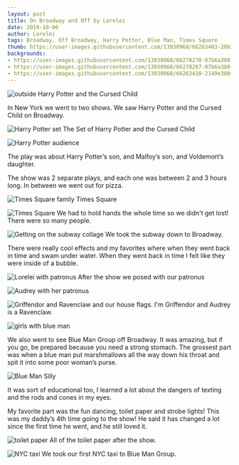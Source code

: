 ```yaml
---
layout: post
title: On Broadway and Off by Lorelei
date: 2019-10-06
author: Lorelei
tags: Broadway, Off Broadway, Harry Potter, Blue Man, Times Square
thumb: https://user-images.githubusercontent.com/13930968/66263403-20b14d00-e7b8-11e9-9848-7d558e41f960.jpeg
backgrounds:
- https://user-images.githubusercontent.com/13930968/66278270-07b6a380-e86d-11e9-878f-28e117bd692a.jpeg
- https://user-images.githubusercontent.com/13930968/66278267-07b6a380-e86d-11e9-8715-747edebc1dab.jpeg
- https://user-images.githubusercontent.com/13930968/66263410-2149e380-e7b8-11e9-9090-a006c92238b6.jpeg
---
```

![outside Harry Potter and the Cursed Child](https://user-images.githubusercontent.com/13930968/66263414-2149e380-e7b8-11e9-9d74-7f325f1b2f6e.jpeg)

In New York we went to two shows. We saw Harry Potter and the Cursed Child on Broadway. 

![Harry Potter set](https://user-images.githubusercontent.com/13930968/66263408-2149e380-e7b8-11e9-8101-df129832d936.jpeg)
The Set of Harry Potter and the Cursed Child

![Harry Potter audience](https://user-images.githubusercontent.com/13930968/66263409-2149e380-e7b8-11e9-9b9f-21c9c5b729bb.jpeg)

The play was about Harry Potter’s son, and Malfoy’s son, and Voldemort’s daughter. 

The show was 2 separate plays, and each one was between 2 and 3 hours long. In between we went out for pizza. 

![Times Square family](https://user-images.githubusercontent.com/13930968/66263410-2149e380-e7b8-11e9-9090-a006c92238b6.jpeg)
Times Square

![Times Square](https://user-images.githubusercontent.com/13930968/66263415-21e27a00-e7b8-11e9-9242-8f26f069c57c.jpeg)
We had to hold hands the whole time so we didn't get lost! There were so many people. 

![Getting on the subway collage](https://user-images.githubusercontent.com/13930968/66263416-21e27a00-e7b8-11e9-977b-fbcf70e3212e.jpeg)
We took the subway down to Broadway. 

There were really cool effects and my favorites where when they went back in time and swam under water. When they went back in time I felt like they were inside of a bubble.

![Lorelei with patronus](https://user-images.githubusercontent.com/13930968/66278271-07b6a380-e86d-11e9-8c7b-4324fef4cffe.jpeg)
After the show we posed with our patronus

![Audrey with her patronus](https://user-images.githubusercontent.com/13930968/66278269-07b6a380-e86d-11e9-836d-6f3254301d7d.jpeg)

![Griffendor and Ravenclaw](https://user-images.githubusercontent.com/13930968/66278270-07b6a380-e86d-11e9-878f-28e117bd692a.jpeg)
and our house flags. I'm Griffendor and Audrey is a Ravenclaw. 




![girls with blue man](https://user-images.githubusercontent.com/13930968/66263403-20b14d00-e7b8-11e9-9848-7d558e41f960.jpeg)

We also went to see Blue Man Group off Broadway. It was amazing, but if you go, be prepared because you need a strong stomach. The grossest part was when a blue man put marshmallows all the way down his throat and spit it into some poor woman’s purse. 

![Blue Man Silly](https://user-images.githubusercontent.com/13930968/66278266-07b6a380-e86d-11e9-8270-457c84ed80c6.jpeg)

It was sort of educational too, I learned a lot about the dangers of texting and the rods and cones in my eyes. 

My favorite part was the fun dancing, toilet paper and strobe lights! This was my daddy’s 4th time going to the show! He said it has changed a lot since the first time he went, and he still loved it.  

![toilet paper](https://user-images.githubusercontent.com/13930968/66263404-20b14d00-e7b8-11e9-9b2a-73a828a738cd.jpeg)
All of the toilet paper after the show. 

![NYC taxi](https://user-images.githubusercontent.com/13930968/66278268-07b6a380-e86d-11e9-9ecc-cf48a12aec71.jpeg)
We took our first NYC taxi to Blue Man Group. 
